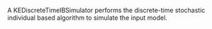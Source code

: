 A KEDiscreteTimeIBSimulator performs the discrete-time stochastic individual based algorithm to simulate the input model.
